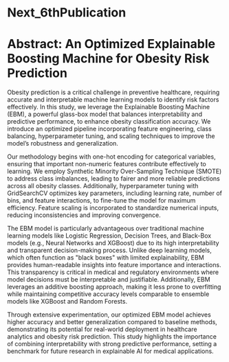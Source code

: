 # Next_6thPublication

# **Abstract: An Optimized Explainable Boosting Machine for Obesity Risk Prediction**

Obesity prediction is a critical challenge in preventive healthcare, requiring accurate and interpretable machine learning models to identify risk factors effectively. In this study, we leverage the Explainable Boosting Machine (EBM), a powerful glass-box model that balances interpretability and predictive performance, to enhance obesity classification accuracy. We introduce an optimized pipeline incorporating feature engineering, class balancing, hyperparameter tuning, and scaling techniques to improve the model’s robustness and generalization.

Our methodology begins with one-hot encoding for categorical variables, ensuring that important non-numeric features contribute effectively to learning. We employ Synthetic Minority Over-Sampling Technique (SMOTE) to address class imbalances, leading to fairer and more reliable predictions across all obesity classes. Additionally, hyperparameter tuning with GridSearchCV optimizes key parameters, including learning rate, number of bins, and feature interactions, to fine-tune the model for maximum efficiency. Feature scaling is incorporated to standardize numerical inputs, reducing inconsistencies and improving convergence.

The EBM model is particularly advantageous over traditional machine learning models like Logistic Regression, Decision Trees, and Black-Box models (e.g., Neural Networks and XGBoost) due to its high interpretability and transparent decision-making process. Unlike deep learning models, which often function as "black boxes" with limited explainability, EBM provides human-readable insights into feature importance and interactions. This transparency is critical in medical and regulatory environments where model decisions must be interpretable and justifiable. Additionally, EBM leverages an additive boosting approach, making it less prone to overfitting while maintaining competitive accuracy levels comparable to ensemble models like XGBoost and Random Forests.

Through extensive experimentation, our optimized EBM model achieves higher accuracy and better generalization compared to baseline methods, demonstrating its potential for real-world deployment in healthcare analytics and obesity risk prediction. This study highlights the importance of combining interpretability with strong predictive performance, setting a benchmark for future research in explainable AI for medical applications.
